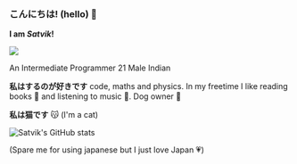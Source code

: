 ### こんにちは! (hello) 👋

**I am *Satvik*!**

![](https://komarev.com/ghpvc/?username=Risen57&style=for-the-badge&color=55527C)

An Intermediate Programmer
21 Male Indian

**私はするのが好きです** code, maths and physics. In my freetime I like reading books 📖 and listening to music 🎵. Dog owner 🐶

**私は猫です** 😽 (I'm a cat)

![Satvik's GitHub stats](https://github-readme-stats.vercel.app/api?username=Risen57&show_icons=true&theme=tokyonight)


(Spare me for using japanese but I just love Japan 💗)
